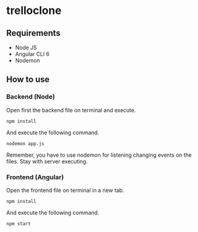 # trelloclone

## Requirements

* Node JS
* Angular CLI 6
* Nodemon

## How to use

### Backend (Node)

Open first the backend file on terminal and execute.

```
npm install

```

And execute the following command.

```
nodemon app.js

```

Remember, you have to use nodemon for listening changing events on the files.
Stay with server executing.

### Frontend (Angular)

Open the frontend file on terminal in a new tab.

```
npm install

```

And execute the following command.

```
npm start

```